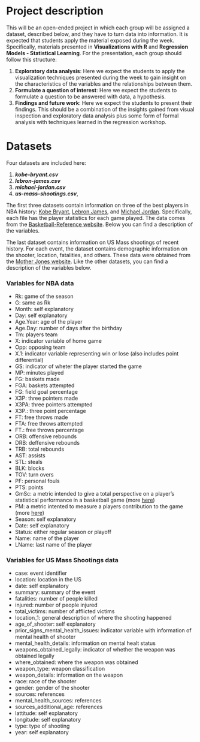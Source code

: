 # Project description

This will be an open-ended project in which each group will be assigned a dataset, described below, and they have to turn data into information. It is expected that students apply the material exposed during the week. Specifically, materials presented in __Visualizations with R__ and __Regression Models - Statistical Learning__. For the presentation, each group should follow this structure:

1. __Exploratory data analysis__: Here we expect the students to apply the visualization techniques presented during the week to gain insight on the characteristics of the variables and the relationships between them. 
2. __Formulate a question of interest__: Here we expect the students to formulate a question to be answered with data, a hypothesis. 
3. __Findings and future work__: Here we expect the students to present their findings. This should be a combination of the insights gained from visual inspection and exploratory data analysis plus some form of formal analysis with techniques learned in the regression workshop. 

# Datasets

Four datasets are included here:

1. ___kobe-bryant.csv___
2. ___lebron-james.csv___
3. ___michael-jordan.csv___
4. ___us-mass-shootings.csv___, 

The first three datasets contain information on three of the best players in NBA history: [Kobe Bryant](https://en.wikipedia.org/wiki/Kobe_Bryant), [Lebron James](https://en.wikipedia.org/wiki/LeBron_James), and [Michael Jordan](https://en.wikipedia.org/wiki/Michael_Jordan). Specifically, each file has the player statistics for each game played. The data comes from the [Basketball-Reference website](https://www.basketball-reference.com). Below you can find a description of the variables.

The last dataset contains information on US Mass shootings of recent history. For each event, the dataset contains demographic information on the shooter, location, fatalities, and others. These data were obtained from the [Mother Jones website](https://www.motherjones.com/politics/2012/12/mass-shootings-mother-jones-full-data/). Like the other datasets, you can find a description of the variables below. 

### Variables for NBA data
- Rk: game of the season
- G: same as Rk
- Month: self explanatory
- Day: self explanatory
- Age.Year: age of the player
- Age.Day: number of days after the birthday
- Tm: players team
- X: indicator variable of home game
- Opp: opposing team
- X.1: indicator variable representing win or lose (also includes point differential)
- GS: indicator of wheter the player started the game
- MP: minutes played
- FG: baskets made
- FGA: baskets attempted
- FG: field goal percentage
- X3P: three pointers made
- X3PA: three pointers attempted
- X3P.: three point percentage
- FT: free throws made
- FTA: free throws attempted
- FT.: free throws percentage
- ORB: offensive rebounds
- DRB: deffensive rebounds
- TRB: total rebounds
- AST: assists
- STL: steals
- BLK: blocks
- TOV: turn overs
- PF: personal fouls
- PTS: points
- GmSc: a metric intended to give a total perspective on a player’s statistical performance in a basketball game (more [here](https://captaincalculator.com/sports/basketball/game-score-calculator/))
- PM: a metric intented to measure a players contribution to the game (more [here](https://www.basketball-reference.com/about/bpm2.html))
- Season: self explanatory
- Date: self explanatory
- Status: either regular season or playoff
- Name: name of the player
- LName: last name of the player

### Variables for US Mass Shootings data
- case: event identifier
- location: location in the US
- date: self explanatory
- summary: summary of the event
- fatalities: number of people killed
- injured: number of people injured
- total_victims: number of afflicted victims
- location_1: general description of where the shooting happened
- age_of_shooter: self explanatory
- prior_signs_mental_health_issues: indicator variable with information of mental health of shooter
- mental_health_details: information on mental healt status
- weapons_obtained_legally: indicator of whether the weapon was obtained legally 
- where_obtained: where the weapon was obtained
- weapon_type: weapon classification
- weapon_details: information on the weapon
- race: race of the shooter
- gender: gender of the shooter
- sources: references
- mental_health_sources: references
- sources_additional_age: references
- lattitude: self explanatory
- longitude: self explanatory
- type: type of shooting
- year: self explanatory





